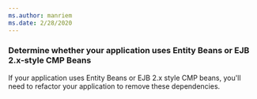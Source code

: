 ```yaml
---
ms.author: manriem
ms.date: 2/28/2020
---
```


### Determine whether your application uses Entity Beans or EJB 2.x-style CMP Beans

If your application uses Entity Beans or EJB 2.x style CMP beans, you'll need to refactor your application to remove these dependencies.
